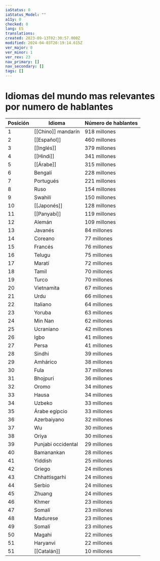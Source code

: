 ```yaml
---
iaStatus: 0
iaStatus_Model: ""
a11y: 0
checked: 0
lang: ES
translations: 
created: 2023-09-13T02:30:57.000Z
modified: 2024-04-03T20:19:14.615Z
ver_major: 0
ver_minor: 1
ver_rev: 23
nav_primary: []
nav_secondary: []
tags: []
---
```

# Idiomas del mundo mas relevantes por numero de hablantes

  
| Posición | Idioma | Número de hablantes |
| --- | --- | --- |
| 1 | [[Chino]] mandarín | 918 millones |
| 2 | [[Español]] | 460 millones |
| 3 | [[Inglés]] | 379 millones |
| 4 | [[Hindi]] | 341 millones |
| 5 | [[Árabe]] | 315 millones |
| 6 | Bengalí | 228 millones |
| 7 | Portugués | 221 millones |
| 8 | Ruso | 154 millones |
| 9 | Swahili | 150 millones |
| 10 | [[Japonés]] | 128 millones |
| 11 | [[Panyabí]] | 119 millones |
| 12 | Alemán | 109 millones |
| 13 | Javanés | 84 millones |
| 14 | Coreano | 77 millones |
| 15 | Francés | 76 millones |
| 16 | Telugu | 75 millones |
| 17 | Maratí | 72 millones |
| 18 | Tamil | 70 millones |
| 19 | Turco | 70 millones |
| 20 | Vietnamita | 67 millones |
| 21 | Urdu | 66 millones |
| 22 | Italiano | 64 millones |
| 23 | Yoruba | 63 millones |
| 24 | Min Nan | 62 millones |
| 25 | Ucraniano | 42 millones |
| 26 | Igbo | 41 millones |
| 27 | Persa | 41 millones |
| 28 | Sindhi | 39 millones |
| 29 | Amhárico | 38 millones |
| 30 | Fula | 37 millones |
| 31 | Bhojpuri | 36 millones |
| 32 | Oromo | 34 millones |
| 33 | Hausa | 34 millones |
| 34 | Uzbeko | 33 millones |
| 35 | Árabe egipcio | 33 millones |
| 36 | Azerbaiyano | 32 millones |
| 37 | Wu | 30 millones |
| 38 | Oriya | 30 millones |
| 39 | Punjabi occidental | 29 millones |
| 40 | Bamanankan | 28 millones |
| 41 | Yiddish | 25 millones |
| 42 | Griego | 24 millones |
| 43 | Chhattisgarhi | 24 millones |
| 44 | Serbio | 24 millones |
| 45 | Zhuang | 24 millones |
| 46 | Khmer | 23 millones |
| 47 | Somalí | 23 millones |
| 48 | Madurese | 23 millones |
| 49 | Somalí | 23 millones |
| 50 | Magahi | 22 millones |
| 51 | Haryanvi | 22 millones |
| 51 | [[Catalán]] | 10 millones |
